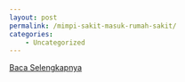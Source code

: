 ```yaml
---
layout: post
permalink: /mimpi-sakit-masuk-rumah-sakit/
categories:
    - Uncategorized
---
```


[Baca Selengkapnya](/04)